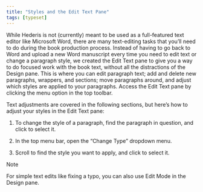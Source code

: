 ```yaml
---
title: "Styles and the Edit Text Pane"
tags: [typeset]
---
```

 
<html><body><section data-type="chapter" class="hsecchapter" data-hederis-type="hsecchapter" id="edit-text-mode" data-pi-attrs="id: edit-text-mode; data-tags: typeset;" role="doc-chapter" data-tags="typeset" data-author-name=" " data-book-title=" " title="Styles and the Edit Text Pane"><p class="hblkp" data-hederis-type="hblkp" id="pfkMfI3g2">While Hederis is not (currently) meant to be used as a full-featured text editor like Microsoft Word, there are many text-editing tasks that you&#8217;ll need to do during the book production process. Instead of having to go back to Word and upload a new Word manuscript every time you need to edit text or change a paragraph style, we created the Edit Text pane to give you a way to do focused work with the book text, without all the distractions of the Design pane. This is where you can edit paragraph text; add and delete new paragraphs, wrappers, and sections; move paragraphs around, and adjust which styles are applied to your paragraphs. Access the Edit Text pane by clicking the menu option in the top toolbar.</p><p class="hblkp" data-hederis-type="hblkp" id="pW1XFKjKn">Text adjustments are covered in the following sections, but here&#8217;s how to adjust your styles in the Edit Text pane:</p><ol class="hwprnumlist" data-hederis-type="hwprnumlist" id="pMNtY5YsL"><li class="hblkoli" data-hederis-type="hblkoli" id="liXryBaDfE"><p class="hblkoli" data-hederis-type="hblklip" id="pxMlt3y8R">To change the style of a paragraph, find the paragraph in question, and click to select it.</p></li><li class="hblkoli" data-hederis-type="hblkoli" id="liqLHon1PD"><p class="hblkoli" data-hederis-type="hblklip" id="pWbwILv8O">In the top menu bar, open the &#8220;Change Type&#8221; dropdown menu.</p></li><li class="hblkoli" data-hederis-type="hblkoli" id="liu56CCrbr"><p class="hblkoli" data-hederis-type="hblklip" id="p8q9X0dFv">Scroll to find the style you want to apply, and click to select it.</p></li></ol><aside class="hwprbox box" data-hederis-type="hwprbox" id="ptG32agd3" data-type="sidebar"><p class="hblktype" data-hederis-type="hblktype" id="pe2bEb6by">Note</p><p class="hblkp" data-hederis-type="hblkp" id="pYBO0FQHL">For simple text edits like fixing a typo, you can also use Edit Mode in the Design pane.</p></aside></section></body></html>
